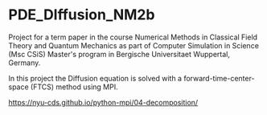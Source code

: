 # PDE_DIffusion_NM2b

Project for a term paper in the course Numerical Methods in Classical Field Theory and Quantum Mechanics as part of Computer Simulation in Science (Msc CSiS) Master's program in Bergische Universitaet Wuppertal, Germany. 

In this project the Diffusion equation is solved with a forward-time-center-space (FTCS) method using MPI.

https://nyu-cds.github.io/python-mpi/04-decomposition/
